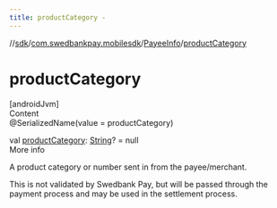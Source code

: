 ```yaml
---
title: productCategory -
---
```

//[sdk](../../../index)/[com.swedbankpay.mobilesdk](../index)/[PayeeInfo](index)/[productCategory](product-category)



# productCategory  
[androidJvm]  
Content  
@SerializedName(value = productCategory)  
  
val [productCategory](product-category): [String](https://kotlinlang.org/api/latest/jvm/stdlib/kotlin/-string/index.html)? = null  
More info  


A product category or number sent in from the payee/merchant.



This is not validated by Swedbank Pay, but will be passed through the payment process and may be used in the settlement process.

  



